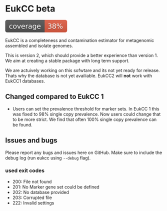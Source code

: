 # EukCC beta

![Coverage.py coverage](badges/coverage.svg)

EukCC is a completeness and contamination estimator for metagenomic assembled
and isolate genomes.

This is version 2, which should provide a better experience than
version 1. We aim at creating a stable package with long term support.

We are actuively working on this sofwtare and its not yet ready for release. Thats why the database is not yet 
availiable. EukCC2 will **not** work with EukCC1 databases.

## Changed compared to EukCC 1
- Users can set the prevalence threshold  for marker sets. In EukCC 1 
  this was fixed to 98% single copy prevalence.  Now users could change that to be more strict.
  We find that often 100% single copy prevalence can be found. 

## Issues and bugs

Please report any bugs and issues here on GitHub. Make sure to
include the debug log (run eukcc using `--debug` flag).

### used exit codes
- 200: File not found
- 201: No Marker gene set could be defined
- 202: No database provided
- 203: Corrupted file
- 222: Invalid settings


